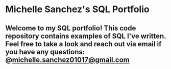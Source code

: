 # Michelle Sanchez's SQL Portfolio

## Welcome to my SQL portfolio! This code repository contains examples of SQL I've written. Feel free to take a look and reach out via email if you have any questions: @michelle.sanchez01017@gmail.com 
